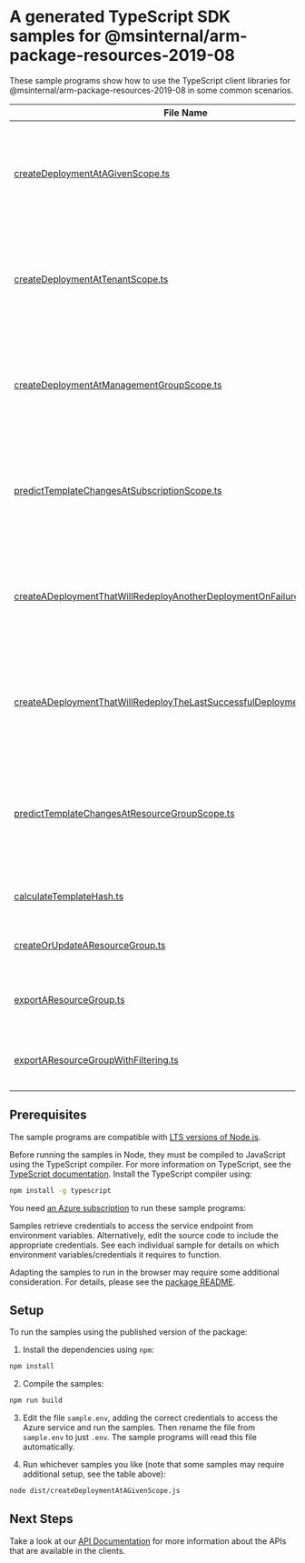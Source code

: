 # A generated TypeScript SDK samples for @msinternal/arm-package-resources-2019-08

These sample programs show how to use the TypeScript client libraries for @msinternal/arm-package-resources-2019-08 in some common scenarios.

| **File Name**           | **Description**                      |
| ----------------------- | ------------------------------------ |
| [createDeploymentAtAGivenScope.ts][createDeploymentAtAGivenScope] | You can provide the template and parameters directly in the request or link to JSON files. |  
| [createDeploymentAtTenantScope.ts][createDeploymentAtTenantScope] | You can provide the template and parameters directly in the request or link to JSON files. |  
| [createDeploymentAtManagementGroupScope.ts][createDeploymentAtManagementGroupScope] | You can provide the template and parameters directly in the request or link to JSON files. |  
| [predictTemplateChangesAtSubscriptionScope.ts][predictTemplateChangesAtSubscriptionScope] | Returns changes that will be made by the deployment if executed at the scope of the subscription. |  
| [createADeploymentThatWillRedeployAnotherDeploymentOnFailure.ts][createADeploymentThatWillRedeployAnotherDeploymentOnFailure] | You can provide the template and parameters directly in the request or link to JSON files. |  
| [createADeploymentThatWillRedeployTheLastSuccessfulDeploymentOnFailure.ts][createADeploymentThatWillRedeployTheLastSuccessfulDeploymentOnFailure] | You can provide the template and parameters directly in the request or link to JSON files. |  
| [predictTemplateChangesAtResourceGroupScope.ts][predictTemplateChangesAtResourceGroupScope] | Returns changes that will be made by the deployment if executed at the scope of the resource group. |  
| [calculateTemplateHash.ts][calculateTemplateHash] | Calculate the hash of the given template. |  
| [createOrUpdateAResourceGroup.ts][createOrUpdateAResourceGroup] | Creates or updates a resource group. |  
| [exportAResourceGroup.ts][exportAResourceGroup] | Captures the specified resource group as a template. |  
| [exportAResourceGroupWithFiltering.ts][exportAResourceGroupWithFiltering] | Captures the specified resource group as a template. |  

## Prerequisites

The sample programs are compatible with [LTS versions of Node.js](https://nodejs.org/about/releases/).

Before running the samples in Node, they must be compiled to JavaScript using the TypeScript compiler. For more information on TypeScript, see the [TypeScript documentation][typescript]. Install the TypeScript compiler using:

```bash
npm install -g typescript
```

You need [an Azure subscription][freesub] to run these sample programs:


Samples retrieve credentials to access the service endpoint from environment variables. Alternatively, edit the source code to include the appropriate credentials. See each individual sample for details on which environment variables/credentials it requires to function.

Adapting the samples to run in the browser may require some additional consideration. For details, please see the [package README][package].

## Setup

To run the samples using the published version of the package:

1. Install the dependencies using `npm`:

```bash
npm install
```

2. Compile the samples:

```bash
npm run build
```

3. Edit the file `sample.env`, adding the correct credentials to access the Azure service and run the samples. Then rename the file from `sample.env` to just `.env`. The sample programs will read this file automatically.

4. Run whichever samples you like (note that some samples may require additional setup, see the table above):

```bash
node dist/createDeploymentAtAGivenScope.js
```

## Next Steps

Take a look at our [API Documentation][apiref] for more information about the APIs that are available in the clients.  

[createDeploymentAtAGivenScope]: https://github.com/Azure/azure-sdk-for-js/blob/main//samples/v1/typescript/src/createDeploymentAtAGivenScope.ts  
[createDeploymentAtTenantScope]: https://github.com/Azure/azure-sdk-for-js/blob/main//samples/v1/typescript/src/createDeploymentAtTenantScope.ts  
[createDeploymentAtManagementGroupScope]: https://github.com/Azure/azure-sdk-for-js/blob/main//samples/v1/typescript/src/createDeploymentAtManagementGroupScope.ts  
[predictTemplateChangesAtSubscriptionScope]: https://github.com/Azure/azure-sdk-for-js/blob/main//samples/v1/typescript/src/predictTemplateChangesAtSubscriptionScope.ts  
[createADeploymentThatWillRedeployAnotherDeploymentOnFailure]: https://github.com/Azure/azure-sdk-for-js/blob/main//samples/v1/typescript/src/createADeploymentThatWillRedeployAnotherDeploymentOnFailure.ts  
[createADeploymentThatWillRedeployTheLastSuccessfulDeploymentOnFailure]: https://github.com/Azure/azure-sdk-for-js/blob/main//samples/v1/typescript/src/createADeploymentThatWillRedeployTheLastSuccessfulDeploymentOnFailure.ts  
[predictTemplateChangesAtResourceGroupScope]: https://github.com/Azure/azure-sdk-for-js/blob/main//samples/v1/typescript/src/predictTemplateChangesAtResourceGroupScope.ts  
[calculateTemplateHash]: https://github.com/Azure/azure-sdk-for-js/blob/main//samples/v1/typescript/src/calculateTemplateHash.ts  
[createOrUpdateAResourceGroup]: https://github.com/Azure/azure-sdk-for-js/blob/main//samples/v1/typescript/src/createOrUpdateAResourceGroup.ts  
[exportAResourceGroup]: https://github.com/Azure/azure-sdk-for-js/blob/main//samples/v1/typescript/src/exportAResourceGroup.ts  
[exportAResourceGroupWithFiltering]: https://github.com/Azure/azure-sdk-for-js/blob/main//samples/v1/typescript/src/exportAResourceGroupWithFiltering.ts  
[apiref]: https://docs.microsoft.com/javascript/api/@msinternal/arm-package-resources-2019-08  
[freesub]: https://azure.microsoft.com/free/  
[package]: https://github.com/Azure/azure-sdk-for-js/tree/main//README.md  
[typescript]: https://www.typescriptlang.org/docs/home.html  
